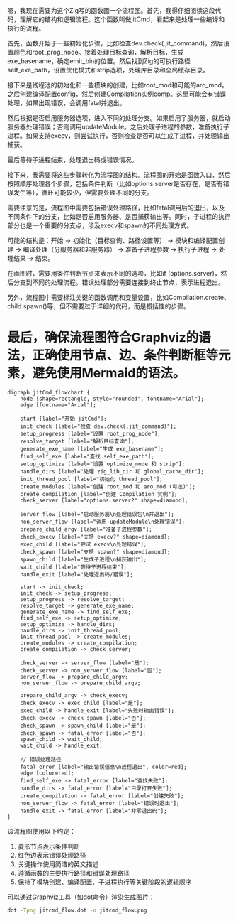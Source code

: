 嗯，我现在需要为这个Zig写的函数画一个流程图。首先，我得仔细阅读这段代码，理解它的结构和逻辑流程。这个函数叫做jitCmd，看起来是处理一些编译和执行的流程。

首先，函数开始于一些初始化步骤，比如检查dev.check(.jit_command)，然后设置颜色和root_prog_node。接着处理目标查询，解析目标，生成exe_basename，确定emit_bin的位置。然后找到Zig的可执行路径self_exe_path，设置优化模式和strip选项，处理库目录和全局缓存目录。

接下来是线程池的初始化和一些模块的创建，比如root_mod和可能的aro_mod。之后创建编译配置config，然后创建Compilation实例comp。这里可能会有错误处理，如果出现错误，会调用fatal并退出。

然后根据是否启用服务器选项，进入不同的处理分支。如果启用了服务器，就启动服务器处理错误；否则调用updateModule。之后处理子进程的参数，准备执行子进程。如果支持execv，则尝试执行，否则检查是否可以生成子进程，并处理输出捕获。

最后等待子进程结束，处理退出码或错误情况。

接下来，我需要将这些步骤转化为流程图的结构。流程图的开始是函数入口，然后按照顺序处理各个步骤，包括条件判断（比如options.server是否存在，是否有错误发生等），循环可能较少，但需要处理不同的分支。

需要注意的是，流程图中需要包括错误处理路径，比如fatal调用后的退出，以及不同条件下的分支，比如是否启用服务器、是否捕获输出等。同时，子进程的执行部分也是一个重要的分支点，涉及execv和spawn的不同处理方式。

可能的结构是：开始 -> 初始化（目标查询、路径设置等） -> 模块和编译配置创建 -> 编译处理（分服务器和非服务器） -> 准备子进程参数 -> 执行子进程 -> 处理结果 -> 结束。

在画图时，需要用条件判断节点来表示不同的选项，比如if (options.server)，然后分支到不同的处理流程。错误处理部分需要连接到终止节点，表示进程退出。

另外，流程图中需要标注关键的函数调用和变量设置，比如Compilation.create、child.spawn()等，但不需要过于详细的代码，而是概括性的步骤。

最后，确保流程图符合Graphviz的语法，正确使用节点、边、条件判断框等元素，避免使用Mermaid的语法。
================================================
```graphviz
digraph jitCmd_flowchart {
    node [shape=rectangle, style="rounded", fontname="Arial"];
    edge [fontname="Arial"];

    start [label="开始 jitCmd"];
    init_check [label="检查 dev.check(.jit_command)"];
    setup_progress [label="设置 root_prog_node"];
    resolve_target [label="解析目标查询"];
    generate_exe_name [label="生成 exe_basename"];
    find_self_exe [label="查找 self_exe_path"];
    setup_optimize [label="设置 optimize_mode 和 strip"];
    handle_dirs [label="处理 zig_lib_dir 和 global_cache_dir"];
    init_thread_pool [label="初始化 thread_pool"];
    create_modules [label="创建 root_mod 和 aro_mod (可选)"];
    create_compilation [label="创建 Compilation 实例"];
    check_server [label="options.server?" shape=diamond];

    server_flow [label="启动服务器\n处理错误包\n并退出"];
    non_server_flow [label="调用 updateModule\n处理错误"];
    prepare_child_argv [label="准备子进程参数"];
    check_execv [label="支持 execv?" shape=diamond];
    exec_child [label="尝试 execv\n处理错误"];
    check_spawn [label="支持 spawn?" shape=diamond];
    spawn_child [label="生成子进程\n捕获输出"];
    wait_child [label="等待子进程结束"];
    handle_exit [label="处理退出码/错误"];

    start -> init_check;
    init_check -> setup_progress;
    setup_progress -> resolve_target;
    resolve_target -> generate_exe_name;
    generate_exe_name -> find_self_exe;
    find_self_exe -> setup_optimize;
    setup_optimize -> handle_dirs;
    handle_dirs -> init_thread_pool;
    init_thread_pool -> create_modules;
    create_modules -> create_compilation;
    create_compilation -> check_server;

    check_server -> server_flow [label="是"];
    check_server -> non_server_flow [label="否"];
    server_flow -> prepare_child_argv;
    non_server_flow -> prepare_child_argv;

    prepare_child_argv -> check_execv;
    check_execv -> exec_child [label="是"];
    exec_child -> handle_exit [label="失败时输出错误"];
    check_execv -> check_spawn [label="否"];
    check_spawn -> spawn_child [label="是"];
    check_spawn -> fatal_error [label="否"];
    spawn_child -> wait_child;
    wait_child -> handle_exit;

    // 错误处理路径
    fatal_error [label="输出错误信息\n进程退出", color=red];
    edge [color=red];
    find_self_exe -> fatal_error [label="查找失败"];
    handle_dirs -> fatal_error [label="目录打开失败"];
    create_compilation -> fatal_error [label="创建失败"];
    non_server_flow -> fatal_error [label="错误时退出"];
    handle_exit -> fatal_error [label="非零退出码"];
}
``` 

该流程图使用以下约定：
1. 菱形节点表示条件判断
2. 红色边表示错误处理路径
3. 关键操作使用简洁的英文描述
4. 遵循函数的主要执行路径和错误处理路径
5. 保持了模块创建、编译配置、子进程执行等关键阶段的逻辑顺序

可以通过Graphviz工具（如dot命令）渲染生成图片：
```bash
dot -Tpng jitcmd_flow.dot -o jitcmd_flow.png
```